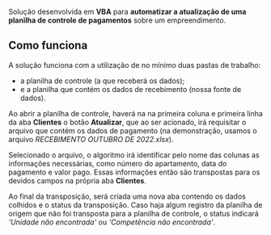 Solução desenvolvida em **VBA** para **automatizar a atualização de uma planilha de controle de pagamentos** sobre um empreendimento.

## Como funciona
A solução funciona com a utilização de no mínimo duas pastas de trabalho: 
- a planilha de controle (a que receberá os dados);
- e a planilha que contém os dados de recebimento (nossa fonte de dados).

Ao abrir a planilha de controle, haverá na na primeira coluna e primeira linha da aba  **Clientes** o botão **Atualizar**, que ao ser acionado, irá requisitar o arquivo que contém os dados de pagamento (na demonstração, usamos o arquivo *RECEBIMENTO OUTUBRO DE 2022.xlsx*).

Selecionado o arquivo, o algoritmo irá identificar pelo nome das colunas as informações necessárias, como número do apartamento, data do pagamento e valor pago.
Essas informações então são transpostas para os devidos campos na própria aba **Clientes**.

Ao final da transposição, será criada uma nova aba contendo os dados colhidos e o status da transposição. Caso haja algum registro da planilha de origem que não foi transposta para a planilha de controle, o status indicará *'Unidade não encontrada'* ou *'Competência não encontrada'*.